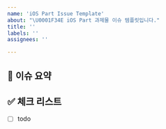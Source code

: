 ```yaml
---
name: 'iOS Part Issue Template'
about: "\U0001F34E iOS Part 과제물 이슈 템플릿입니다."
title: ''
labels: ''
assignees: ''

---
```


## 🍎 이슈 요약

<!-- N차 과제에 대해 설명해주세요. -->

## ✅ 체크 리스트

<!-- 해야 할 일을 적어주세요. -->

- [ ] todo
